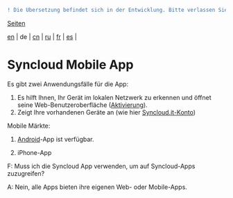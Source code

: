 ```diff
! Die Übersetzung befindet sich in der Entwicklung. Bitte verlassen Sie sich auf die englische Originalversion.
```

[Seiten](https://github.com/syncloud/docs/blob/master/de/index.md#seiten)

[en](https://github.com/syncloud/platform/wiki/Syncloud-Mobile-App) | 
de | 
[cn](https://github.com/syncloud/docs/blob/master/cn/content/Syncloud-Mobile-App.md) | 
[ru](https://github.com/syncloud/docs/blob/master/ru/content/Syncloud-Mobile-App.md) | 
[fr](https://github.com/syncloud/docs/blob/master/fr/content/Syncloud-Mobile-App.md) | 
[es](https://github.com/syncloud/docs/blob/master/es/content/Syncloud-Mobile-App.md) | 

# Syncloud Mobile App

Es gibt zwei Anwendungsfälle für die App:

1. Es hilft Ihnen, Ihr Gerät im lokalen Netzwerk zu erkennen und öffnet seine Web-Benutzeroberfläche ([Aktivierung]()).
2. Zeigt Ihre vorhandenen Geräte an (wie hier [Syncloud.it-Konto]())

Mobile Märkte:

1. [Android]()-App ist verfügbar.

2. iPhone-App

F: Muss ich die Syncloud App verwenden, um auf Syncloud-Apps zuzugreifen?

A: Nein, alle Apps bieten ihre eigenen Web- oder Mobile-Apps.
